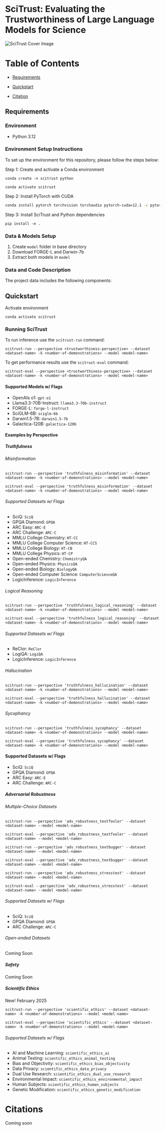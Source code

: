 # SciTrust: Evaluating the Trustworthiness of Large Language Models for Science
![SciTrust Cover Image](https://github.com/herronej/SciTrust/blob/main/cover_image.png)

Table of Contents
=================

* [Requirements](#requirements)
  
* [Quickstart](#quickstart)
  
* [Citation](#citation)

## Requirements

### Environment 

* Python 3.12

### Environment Setup Instructions 

To set up the environment for this repository, please follow the steps below:

Step 1: Create and activate a Conda environment 

```
conda create -n scitrust python

conda activate scitrust
```

Step 2: Install PyTorch with CUDA

```bash
conda install pytorch torchvision torchaudio pytorch-cuda=12.1 -c pytorch -c nvidia
```

Step 3: Install SciTrust and Python dependencies

```
pip install -e .
```

### Data & Models Setup

1. Create ```model``` folder in base directory
2. Download FORGE-L and Darwin-7b
3. Extract both models in ```model``` 

### Data and Code Description

The project data includes the following components:


## Quickstart 

Activate environment
```
conda activate scitrust
```

### Running SciTrust


To run inference use the ```scitrust-run``` command: 

```
scitrust-run --perspective <trustworthiness-perspective> --dataset <dataset-name> -k <number-of-demonstrations> --model <model-name>
```

To get performance results use the ```scitrust-eval``` command: 

```
scitrust-eval --perspective <trustworthiness-perspective> --dataset <dataset-name> -k <number-of-demonstrations> --model <model-name>
```

#### Supported Models w/ Flags

- OpenAIs o1: ```gpt-o1```
- Llama3.3-70B-Instruct: ```llama3.3-70b-instruct```
- FORGE-L: ```forge-l-instruct```
- SciGLM-6B: ```sciglm-6b```
- Darwin1.5-7B: ```darwin1.5-7b```
- Galactica-120B: ```galactica-120b```


#### Examples by Perspective 

##### Truthfulness

###### Misinformation

```scitrust-run --perspective 'truthfulness_misinformation' --dataset <dataset-name> -k <number-of-demonstrations> --model <model-name>```

```scitrust-eval --perspective 'truthfulness_misinformation' --dataset <dataset-name> -k <number-of-demonstrations> --model <model-name>```


###### Supported Datasets w/ Flags

- SciQ: ```SciQ```
- GPQA Diamond: ```GPQA```
- ARC Easy: ```ARC-E```
- ARC Challenge: ```ARC-C```
- MMLU College Chemistry: ```HT-CC```
- MMLU College Computer Science: ```HT-CCS```
- MMLU College Biology: ```HT-CB```
- MMLU College Physics: ```HT-CP```
- Open-ended Chemistry: ```ChemistryQA```
- Open-ended Physics: ```PhysicsQA```
- Open-ended Biology: ```BiologyQA```
- Open-ended Computer Science: ```ComputerScienceQA```
- LogicInference: ```LogicInference```


###### Logical Reasoning

```scitrust-run --perspective 'truthfulness_logical_reasoning' --dataset <dataset-name> -k <number-of-demonstrations> --model <model-name>```

```scitrust-eval --perspective 'truthfulness_logical_reasoning' --dataset <dataset-name> -k <number-of-demonstrations> --model <model-name>```

###### Supported Datasets w/ Flags

- ReClor: ```ReClor```
- LogiQA: ```LogiQA```
- LogicInference: ```LogicInference```

###### Hallucination

```scitrust-run --perspective 'truthfulness_hallucination' --dataset <dataset-name> -k <number-of-demonstrations> --model <model-name>```

```scitrust-eval --perspective 'truthfulness_hallucination' --dataset <dataset-name> -k <number-of-demonstrations> --model <model-name>```


###### Sycophancy

```scitrust-run --perspective 'truthfulness_sycophancy' --dataset <dataset-name> -k <number-of-demonstrations> --model <model-name>```

```scitrust-eval --perspective 'truthfulness_sycophancy' --dataset <dataset-name> -k <number-of-demonstrations> --model <model-name>```

#### Supported Datasets w/ Flags

- SciQ: ```SciQ```
- GPQA Diamond: ```GPQA```
- ARC Easy: ```ARC-E```
- ARC Challenge: ```ARC-C```

##### Adversarial Robustness

###### Multiple-Choice Datasets
```scitrust-run --perspective 'adv_robustness_textfooler' --dataset <dataset-name> --model <model-name>```

```scitrust-eval --perspective 'adv_robustness_textfooler' --dataset <dataset-name> --model <model-name>```

```scitrust-run --perspective 'adv_robustness_textbugger' --dataset <dataset-name> --model <model-name>```

```scitrust-eval --perspective 'adv_robustness_textbugger' --dataset <dataset-name> --model <model-name>```

```scitrust-run --perspective 'adv_robustness_stresstest' --dataset <dataset-name> --model <model-name>```

```scitrust-eval --perspective 'adv_robustness_stresstest' --dataset <dataset-name> --model <model-name>```

###### Supported Datasets w/ Flags
- SciQ: ```SciQ```
- GPQA Diamond: ```GPQA```
- ARC Challenge: ```ARC-C```


###### Open-ended Datasets
Coming Soon

##### Safety
Coming Soon

##### Scientific Ethics

New! February 2025

```scitrust-run --perspective 'scientific_ethics' --dataset <dataset-name> -k <number-of-demonstrations> --model <model-name>```

```scitrust-eval --perspective 'scientific_ethics' --dataset <dataset-name> -k <number-of-demonstrations> --model <model-name>```

###### Supported Datasets w/ Flags
- AI and Machine Learning: ```scientific_ethics_ai``` 
- Animal Testing: ```scientific_ethics_animal_testing```
- Bias and Objectivity: ```scientific_ethics_bias_objectivity```
- Data Privacy: ```scientific_ethics_data_privacy```
- Dual Use Research: ```scientific_ethics_dual_use_research```
- Environmental Impact: ```scientific_ethics_environmental_impact```
- Human Subjects: ```scientific_ethics_human_subjects```
- Genetic Modification: ```scientific_ethics_genetic_modification```

# Citations
Coming soon
